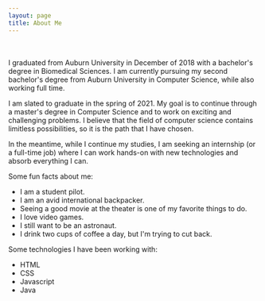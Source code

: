 ```yaml
---
layout: page
title: About Me
---
```

<br/>
<br/>
I graduated from Auburn University in December of 2018 with a bachelor's degree in Biomedical Sciences. I am currently pursuing my second bachelor's degree from Auburn University in Computer Science, while also working full time.


I am slated to graduate in the spring of 2021. My goal is to continue through a master's degree in Computer Science and to work on exciting and challenging problems. I believe that the field of computer science contains limitless possibilities, so it is the path that I have chosen.


In the meantime, while I continue my studies, I am seeking an internship (or a full-time job) where I can work hands-on with new technologies and absorb everything I can.


Some fun facts about me: 

- I am a student pilot. 
- I am an avid international backpacker. 
- Seeing a good movie at the theater is one of my favorite things to do. 
- I love video games. 
- I still want to be an astronaut. 
- I drink two cups of coffee a day, but I'm trying to cut back.


Some technologies I have been working with: 

- HTML
- CSS
- Javascript
- Java

